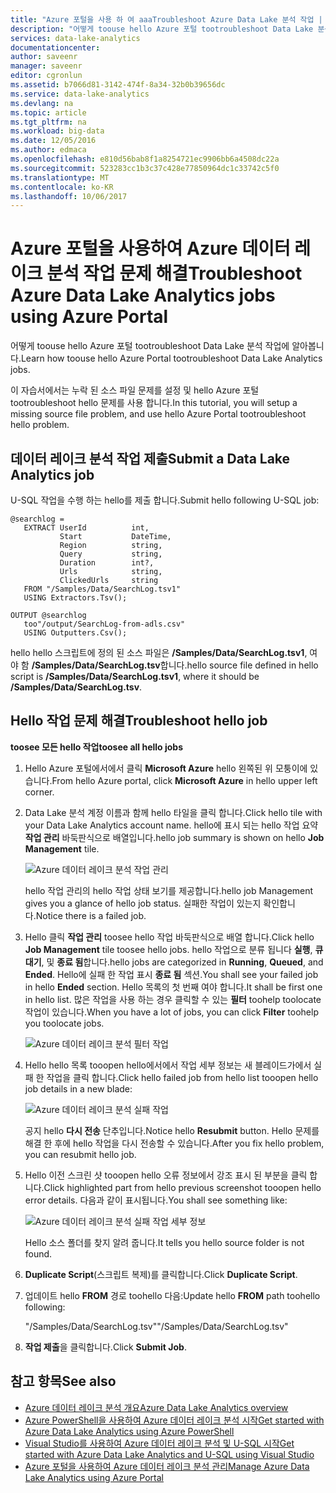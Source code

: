 ```yaml
---
title: "Azure 포털을 사용 하 여 aaaTroubleshoot Azure Data Lake 분석 작업 | Microsoft Docs"
description: "어떻게 toouse hello Azure 포털 tootroubleshoot Data Lake 분석 작업에 알아봅니다. "
services: data-lake-analytics
documentationcenter: 
author: saveenr
manager: saveenr
editor: cgronlun
ms.assetid: b7066d81-3142-474f-8a34-32b0b39656dc
ms.service: data-lake-analytics
ms.devlang: na
ms.topic: article
ms.tgt_pltfrm: na
ms.workload: big-data
ms.date: 12/05/2016
ms.author: edmaca
ms.openlocfilehash: e810d56bab8f1a8254721ec9906bb6a4508dc22a
ms.sourcegitcommit: 523283cc1b3c37c428e77850964dc1c33742c5f0
ms.translationtype: MT
ms.contentlocale: ko-KR
ms.lasthandoff: 10/06/2017
---
```

# <a name="troubleshoot-azure-data-lake-analytics-jobs-using-azure-portal"></a><span data-ttu-id="afa2e-103">Azure 포털을 사용하여 Azure 데이터 레이크 분석 작업 문제 해결</span><span class="sxs-lookup"><span data-stu-id="afa2e-103">Troubleshoot Azure Data Lake Analytics jobs using Azure Portal</span></span>
<span data-ttu-id="afa2e-104">어떻게 toouse hello Azure 포털 tootroubleshoot Data Lake 분석 작업에 알아봅니다.</span><span class="sxs-lookup"><span data-stu-id="afa2e-104">Learn how toouse hello Azure Portal tootroubleshoot Data Lake Analytics jobs.</span></span>

<span data-ttu-id="afa2e-105">이 자습서에서는 누락 된 소스 파일 문제를 설정 및 hello Azure 포털 tootroubleshoot hello 문제를 사용 합니다.</span><span class="sxs-lookup"><span data-stu-id="afa2e-105">In this tutorial, you will setup a missing source file problem, and use hello Azure Portal tootroubleshoot hello problem.</span></span>

## <a name="submit-a-data-lake-analytics-job"></a><span data-ttu-id="afa2e-106">데이터 레이크 분석 작업 제출</span><span class="sxs-lookup"><span data-stu-id="afa2e-106">Submit a Data Lake Analytics job</span></span>

<span data-ttu-id="afa2e-107">U-SQL 작업을 수행 하는 hello를 제출 합니다.</span><span class="sxs-lookup"><span data-stu-id="afa2e-107">Submit hello following U-SQL job:</span></span>

```
@searchlog =
   EXTRACT UserId          int,
           Start           DateTime,
           Region          string,
           Query           string,
           Duration        int?,
           Urls            string,
           ClickedUrls     string
   FROM "/Samples/Data/SearchLog.tsv1"
   USING Extractors.Tsv();

OUTPUT @searchlog   
   too"/output/SearchLog-from-adls.csv"
   USING Outputters.Csv();
```
    
<span data-ttu-id="afa2e-108">hello hello 스크립트에 정의 된 소스 파일은 **/Samples/Data/SearchLog.tsv1**, 여야 함 **/Samples/Data/SearchLog.tsv**합니다.</span><span class="sxs-lookup"><span data-stu-id="afa2e-108">hello source file defined in hello script is **/Samples/Data/SearchLog.tsv1**, where it should be **/Samples/Data/SearchLog.tsv**.</span></span>


## <a name="troubleshoot-hello-job"></a><span data-ttu-id="afa2e-109">Hello 작업 문제 해결</span><span class="sxs-lookup"><span data-stu-id="afa2e-109">Troubleshoot hello job</span></span>

<span data-ttu-id="afa2e-110">**toosee 모든 hello 작업**</span><span class="sxs-lookup"><span data-stu-id="afa2e-110">**toosee all hello jobs**</span></span>

1. <span data-ttu-id="afa2e-111">Hello Azure 포털에서에서 클릭 **Microsoft Azure** hello 왼쪽된 위 모퉁이에 있습니다.</span><span class="sxs-lookup"><span data-stu-id="afa2e-111">From hello Azure portal, click **Microsoft Azure** in hello upper left corner.</span></span>
2. <span data-ttu-id="afa2e-112">Data Lake 분석 계정 이름과 함께 hello 타일을 클릭 합니다.</span><span class="sxs-lookup"><span data-stu-id="afa2e-112">Click hello tile with your Data Lake Analytics account name.</span></span>  <span data-ttu-id="afa2e-113">hello에 표시 되는 hello 작업 요약 **작업 관리** 바둑판식으로 배열입니다.</span><span class="sxs-lookup"><span data-stu-id="afa2e-113">hello job summary is shown on hello **Job Management** tile.</span></span>

    ![Azure 데이터 레이크 분석 작업 관리](./media/data-lake-analytics-monitor-and-troubleshoot-tutorial/data-lake-analytics-job-management.png)

    <span data-ttu-id="afa2e-115">hello 작업 관리의 hello 작업 상태 보기를 제공합니다.</span><span class="sxs-lookup"><span data-stu-id="afa2e-115">hello job Management gives you a glance of hello job status.</span></span> <span data-ttu-id="afa2e-116">실패한 작업이 있는지 확인합니다.</span><span class="sxs-lookup"><span data-stu-id="afa2e-116">Notice there is a failed job.</span></span>
3. <span data-ttu-id="afa2e-117">Hello 클릭 **작업 관리** toosee hello 작업 바둑판식으로 배열 합니다.</span><span class="sxs-lookup"><span data-stu-id="afa2e-117">Click hello **Job Management** tile toosee hello jobs.</span></span> <span data-ttu-id="afa2e-118">hello 작업으로 분류 됩니다 **실행**, **큐 대기**, 및 **종료 됨**합니다.</span><span class="sxs-lookup"><span data-stu-id="afa2e-118">hello jobs are categorized in **Running**, **Queued**, and **Ended**.</span></span> <span data-ttu-id="afa2e-119">Hello에 실패 한 작업 표시 **종료 됨** 섹션.</span><span class="sxs-lookup"><span data-stu-id="afa2e-119">You shall see your failed job in hello **Ended** section.</span></span> <span data-ttu-id="afa2e-120">Hello 목록의 첫 번째 여야 합니다.</span><span class="sxs-lookup"><span data-stu-id="afa2e-120">It shall be first one in hello list.</span></span> <span data-ttu-id="afa2e-121">많은 작업을 사용 하는 경우 클릭할 수 있는 **필터** toohelp toolocate 작업이 있습니다.</span><span class="sxs-lookup"><span data-stu-id="afa2e-121">When you have a lot of jobs, you can click **Filter** toohelp you toolocate jobs.</span></span>

    ![Azure 데이터 레이크 분석 필터 작업](./media/data-lake-analytics-monitor-and-troubleshoot-tutorial/data-lake-analytics-filter-jobs.png)
4. <span data-ttu-id="afa2e-123">Hello hello 목록 tooopen hello에서에서 작업 세부 정보는 새 블레이드가에서 실패 한 작업을 클릭 합니다.</span><span class="sxs-lookup"><span data-stu-id="afa2e-123">Click hello failed job from hello list tooopen hello job details in a new blade:</span></span>

    ![Azure 데이터 레이크 분석 실패 작업](./media/data-lake-analytics-monitor-and-troubleshoot-tutorial/data-lake-analytics-failed-job.png)

    <span data-ttu-id="afa2e-125">공지 hello **다시 전송** 단추입니다.</span><span class="sxs-lookup"><span data-stu-id="afa2e-125">Notice hello **Resubmit** button.</span></span> <span data-ttu-id="afa2e-126">Hello 문제를 해결 한 후에 hello 작업을 다시 전송할 수 있습니다.</span><span class="sxs-lookup"><span data-stu-id="afa2e-126">After you fix hello problem, you can resubmit hello job.</span></span>
5. <span data-ttu-id="afa2e-127">Hello 이전 스크린 샷 tooopen hello 오류 정보에서 강조 표시 된 부분을 클릭 합니다.</span><span class="sxs-lookup"><span data-stu-id="afa2e-127">Click highlighted part from hello previous screenshot tooopen hello error details.</span></span>  <span data-ttu-id="afa2e-128">다음과 같이 표시됩니다.</span><span class="sxs-lookup"><span data-stu-id="afa2e-128">You shall see something like:</span></span>

    ![Azure 데이터 레이크 분석 실패 작업 세부 정보](./media/data-lake-analytics-monitor-and-troubleshoot-tutorial/data-lake-analytics-failed-job-details.png)

    <span data-ttu-id="afa2e-130">Hello 소스 폴더를 찾지 알려 줍니다.</span><span class="sxs-lookup"><span data-stu-id="afa2e-130">It tells you hello source folder is not found.</span></span>
6. <span data-ttu-id="afa2e-131">**Duplicate Script**(스크립트 복제)를 클릭합니다.</span><span class="sxs-lookup"><span data-stu-id="afa2e-131">Click **Duplicate Script**.</span></span>
7. <span data-ttu-id="afa2e-132">업데이트 hello **FROM** 경로 toohello 다음:</span><span class="sxs-lookup"><span data-stu-id="afa2e-132">Update hello **FROM** path toohello following:</span></span>

    <span data-ttu-id="afa2e-133">"/Samples/Data/SearchLog.tsv"</span><span class="sxs-lookup"><span data-stu-id="afa2e-133">"/Samples/Data/SearchLog.tsv"</span></span>
8. <span data-ttu-id="afa2e-134">**작업 제출**을 클릭합니다.</span><span class="sxs-lookup"><span data-stu-id="afa2e-134">Click **Submit Job**.</span></span>

## <a name="see-also"></a><span data-ttu-id="afa2e-135">참고 항목</span><span class="sxs-lookup"><span data-stu-id="afa2e-135">See also</span></span>
* [<span data-ttu-id="afa2e-136">Azure 데이터 레이크 분석 개요</span><span class="sxs-lookup"><span data-stu-id="afa2e-136">Azure Data Lake Analytics overview</span></span>](data-lake-analytics-overview.md)
* [<span data-ttu-id="afa2e-137">Azure PowerShell을 사용하여 Azure 데이터 레이크 분석 시작</span><span class="sxs-lookup"><span data-stu-id="afa2e-137">Get started with Azure Data Lake Analytics using Azure PowerShell</span></span>](data-lake-analytics-get-started-powershell.md)
* [<span data-ttu-id="afa2e-138">Visual Studio를 사용하여 Azure 데이터 레이크 분석 및 U-SQL 시작</span><span class="sxs-lookup"><span data-stu-id="afa2e-138">Get started with Azure Data Lake Analytics and U-SQL using Visual Studio</span></span>](data-lake-analytics-u-sql-get-started.md)
* [<span data-ttu-id="afa2e-139">Azure 포털을 사용하여 Azure 데이터 레이크 분석 관리</span><span class="sxs-lookup"><span data-stu-id="afa2e-139">Manage Azure Data Lake Analytics using Azure Portal</span></span>](data-lake-analytics-manage-use-portal.md)
